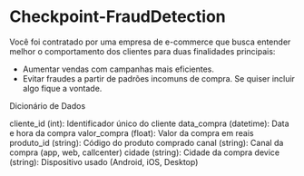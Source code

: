 # Checkpoint-FraudDetection

Você foi contratado por uma empresa de e-commerce que busca entender melhor o comportamento dos clientes para duas finalidades principais:

- Aumentar vendas com campanhas mais eficientes.
- Evitar fraudes a partir de padrões incomuns de compra.
Se quiser incluir algo fique a vontade.

Dicionário de Dados

cliente_id (int):	Identificador único do cliente
data_compra (datetime):	Data e hora da compra
valor_compra	 (float):	Valor da compra em reais
produto_id	(string):	Código do produto comprado
canal	(string):	Canal da compra (app, web, callcenter)
cidade	(string):	Cidade da compra
device	(string):	Dispositivo usado (Android, iOS, Desktop)
